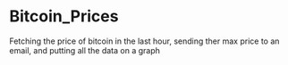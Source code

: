 # Bitcoin_Prices
Fetching the price of bitcoin in the last hour, sending ther max price to an email, and putting all the data on a graph
